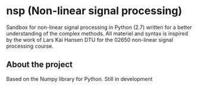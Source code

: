 nsp (Non-linear signal processing)
=========
Sandbox for non-linear signal processing in Python (2.7) written for a better understanding of the complex methods. All materiel and syntax is inspired by the work of Lars Kai Hansen DTU for the 02650 non-linear signal processing course.

## About the project
Based on the Numpy library for Python. Still in development